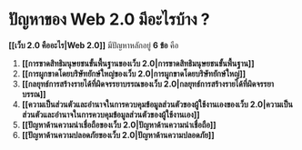 # ปัญหาของ Web 2.0 มีอะไรบ้าง ?
**[[เว็บ 2.0 คืออะไร|Web 2.0]]** มีปัญหาหลักอยู่ **6 ข้อ** คือ

1. **[[การขาดสิทธิมนุษยชนขั้นพื้นฐานของเว็บ 2.0|การขาดสิทธิมนุษยชนขั้นพื้นฐาน]]**
2. **[[การผูกขาดโดยบริษัทยักษ์ใหญ่ของเว็บ 2.0|การผูกขาดโดยบริษัทยักษ์ใหญ่]]**
3. **[[กลยุทธ์การสร้างรายได้ที่ผิดจรรยาบรรณของเว็บ 2.0|กลยุทธ์การสร้างรายได้ที่ผิดจรรยาบรรณ]]**
4. **[[ความเป็นส่วนตัวและอำนาจในการควบคุมข้อมูลส่วนตัวของผู้ใช้งานเองของเว็บ 2.0|ความเป็นส่วนตัวและอำนาจในการควบคุมข้อมูลส่วนตัวของผู้ใช้งานเอง]]**
5. **[[ปัญหาด้านความน่าเชื่อถือของเว็บ 2.0|ปัญหาด้านความน่าเชื่อถือ]]**
6. **[[ปัญหาด้านความปลอดภัยของเว็บ 2.0|ปัญหาด้านความปลอดภัย]]**